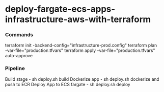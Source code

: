 # deploy-fargate-ecs-apps-infrastructure-aws-with-terraform

### Commands

terraform init -backend-config="infrastructure-prod.config"
terraform plan -var-file="production.tfvars"
terraform apply -var-file="production.tfvars" auto-approve

### Pipeline

Build stage - sh deploy.sh build
Dockerize app - sh deploy.sh dockerize and push to ECR
Deploy App to ECS fargate - sh deploy.sh deploy